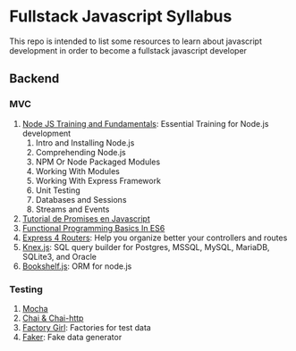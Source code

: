 # Fullstack Javascript Syllabus
This repo is intended to list some resources to learn about javascript development in order to become a fullstack javascript developer

## Backend
### MVC
1. [Node JS Training and Fundamentals](https://www.udemy.com/node-js-training-and-fundamentals/learn/v4/overview): Essential Training for Node.js development
   1. Intro and Installing Node.js
   2. Comprehending Node.js
   3. NPM Or Node Packaged Modules
   4. Working With Modules
   5. Working With Express Framework
   6. Unit Testing
   7. Databases and Sessions
   8. Streams and Events
2. [Tutorial de Promises en Javascript](https://www.youtube.com/watch?v=FmdPjo00BgU)
3. [Functional Programming Basics In ES6](https://www.youtube.com/watch?v=FYXpOjwYzcs)
4. [Express 4 Routers](https://www.terlici.com/2014/09/29/express-router.html): Help you organize better your controllers and routes
5. [Knex.js](https://www.youtube.com/playlist?list=PL7sCSgsRZ-smPRSrim4bX5TQfRue1jKfw): SQL query builder for Postgres, MSSQL, MySQL, MariaDB, SQLite3, and Oracle
6. [Bookshelf.js](http://stackabuse.com/bookshelf-js-a-node-js-orm/): ORM for node.js

### Testing
1. [Mocha](https://mochajs.org/#getting-started)
2. [Chai & Chai-http](http://mherman.org/blog/2015/09/10/testing-node-js-with-mocha-and-chai/#.WgtGLbQ-cy4)
3. [Factory Girl](https://github.com/aexmachina/factory-girl/blob/master/docs/tutorial.md): Factories for test data
4. [Faker](https://github.com/marak/Faker.js/): Fake data generator
